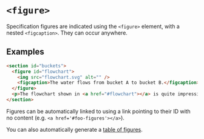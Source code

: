 # `<figure>`

Specification figures are indicated using the `<figure>` element, with a nested `<figcaption>`. They can occur anywhere.

## Examples

```html "example": "A figure."
<section id="buckets">
  <figure id="flowchart">
    <img src="flowchart.svg" alt="" />
    <figcaption>The water flows from bucket A to bucket B.</figcaption>
  </figure>
  <p>The flowchart shown in <a href="#flowchart"></a> is quite impressive.</p>
</section>
```

Figures can be automatically linked to using a link pointing to their ID with no content (e.g. `<a href='#foo-figures'></a>`).

You can also automatically generate a [table of figures](tof).
